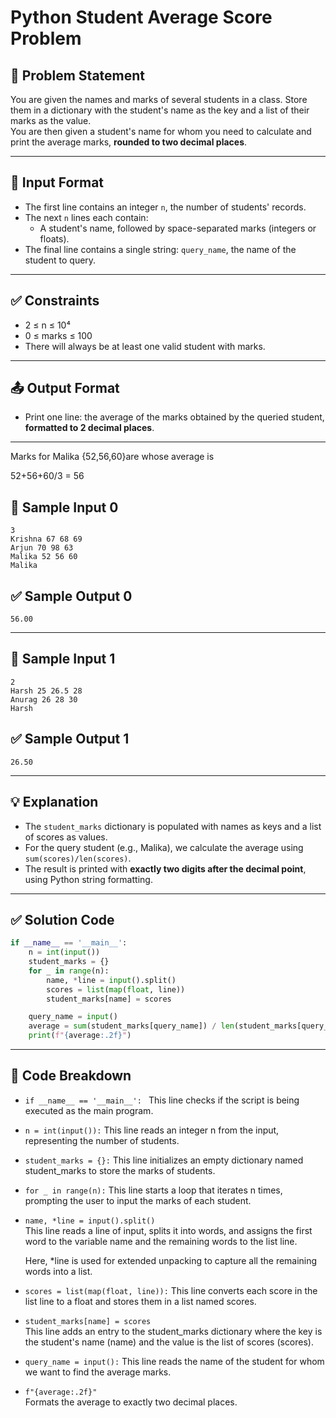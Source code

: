 # Python Student Average Score Problem

## 🧮 Problem Statement

You are given the names and marks of several students in a class. Store them in a dictionary with the student's name as the key and a list of their marks as the value.  
You are then given a student's name for whom you need to calculate and print the average marks, **rounded to two decimal places**.

---

## 🔢 Input Format

- The first line contains an integer `n`, the number of students' records.
- The next `n` lines each contain:
  - A student's name, followed by space-separated marks (integers or floats).
- The final line contains a single string: `query_name`, the name of the student to query.

---

## ✅ Constraints

- 2 ≤ n ≤ 10⁴  
- 0 ≤ marks ≤ 100  
- There will always be at least one valid student with marks.

---

## 📤 Output Format

- Print one line: the average of the marks obtained by the queried student, **formatted to 2 decimal places**.

---

Marks for Malika {52,56,60}are whose average is

52+56+60/3 = 56

## 🧪 Sample Input 0

```
3
Krishna 67 68 69
Arjun 70 98 63
Malika 52 56 60
Malika
```

## ✅ Sample Output 0

```
56.00
```

---

## 🧪 Sample Input 1

```
2
Harsh 25 26.5 28
Anurag 26 28 30
Harsh
```

## ✅ Sample Output 1

```
26.50
```

---

## 💡 Explanation

- The `student_marks` dictionary is populated with names as keys and a list of scores as values.
- For the query student (e.g., Malika), we calculate the average using `sum(scores)/len(scores)`.
- The result is printed with **exactly two digits after the decimal point**, using Python string formatting.

---

## ✅ Solution Code

```python
if __name__ == '__main__':
    n = int(input())
    student_marks = {}
    for _ in range(n):
        name, *line = input().split()
        scores = list(map(float, line))
        student_marks[name] = scores

    query_name = input()
    average = sum(student_marks[query_name]) / len(student_marks[query_name])
    print(f"{average:.2f}")

```

---

## 🧠 Code Breakdown

- `if __name__ == '__main__': `
  This line checks if the script is being executed as the main program.

- `n = int(input()):`
  This line reads an integer n from the input, representing the number of students.

- `student_marks = {}:`
  This line initializes an empty dictionary named student_marks to store the marks of students.

- `for _ in range(n):`
  This line starts a loop that iterates n times, prompting the user to input the marks of each student.

- `name, *line = input().split()`  
  This line reads a line of input, splits it into words, and assigns the first word to the variable name and the remaining words to the list line.

  Here, *line is used for extended unpacking to capture all the remaining words into a list.

- `scores = list(map(float, line)):`
  This line converts each score in the list line to a float and stores them in a list named scores.

- `student_marks[name] = scores`  
  This line adds an entry to the student_marks dictionary where the key is the student's name (name) and the value is the list of scores (scores).

- `query_name = input():`
  This line reads the name of the student for whom we want to find the average marks.

- `f"{average:.2f}"`  
  Formats the average to exactly two decimal places.
